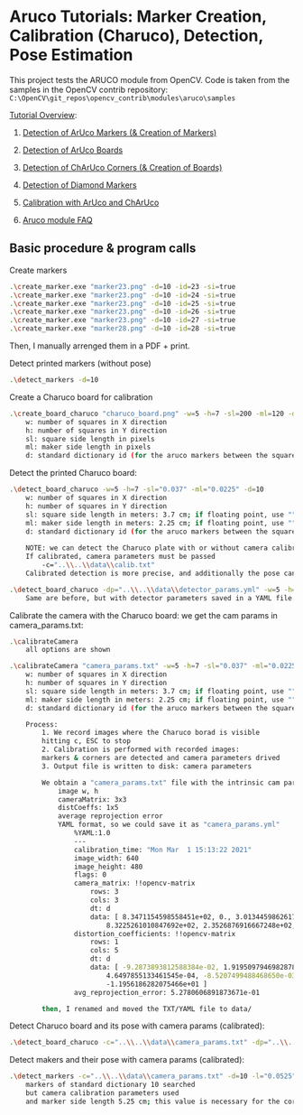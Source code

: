 # Aruco Tutorials: Marker Creation, Calibration (Charuco), Detection, Pose Estimation

This project tests the ARUCO module from OpenCV.
Code is taken from the samples in the OpenCV contrib repository:
`C:\OpenCV\git_repos\opencv_contrib\modules\aruco\samples`

[Tutorial Overview](https://docs.opencv.org/master/d9/d6d/tutorial_table_of_content_aruco.html):

1. [Detection of ArUco Markers (& Creation of Markers)](https://docs.opencv.org/master/d5/dae/tutorial_aruco_detection.html)

2. [Detection of ArUco Boards](https://docs.opencv.org/master/d9/d6d/tutorial_table_of_content_aruco.html)

3. [Detection of ChArUco Corners (& Creation of Boards)](https://docs.opencv.org/master/df/d4a/tutorial_charuco_detection.html)

4. [Detection of Diamond Markers](https://docs.opencv.org/master/d5/d07/tutorial_charuco_diamond_detection.html)

5. [Calibration with ArUco and ChArUco](https://docs.opencv.org/master/da/d13/tutorial_aruco_calibration.html)

6. [Aruco module FAQ](https://docs.opencv.org/master/d1/dcb/tutorial_aruco_faq.html)

## Basic procedure & program calls

Create markers

```bash
.\create_marker.exe "marker23.png" -d=10 -id=23 -si=true
.\create_marker.exe "marker23.png" -d=10 -id=24 -si=true
.\create_marker.exe "marker23.png" -d=10 -id=25 -si=true
.\create_marker.exe "marker23.png" -d=10 -id=26 -si=true
.\create_marker.exe "marker23.png" -d=10 -id=27 -si=true
.\create_marker.exe "marker28.png" -d=10 -id=28 -si=true
```

Then, I manually arrenged them in a PDF + print.

Detect printed markers (without pose)

```bash
.\detect_markers -d=10
```

Create a Charuco board for calibration

```bash
.\create_board_charuco "charuco_board.png" -w=5 -h=7 -sl=200 -ml=120 -d=10 -si=true
    w: number of squares in X direction
    h: number of squares in Y direction
    sl: square side length in pixels
    ml: maker side length in pixels
    d: standard dictionary id (for the aruco markers between the squares)
```

Detect the printed Charuco board:

```bash
.\detect_board_charuco -w=5 -h=7 -sl="0.037" -ml="0.0225" -d=10
    w: number of squares in X direction
    h: number of squares in Y direction
    sl: square side length in meters: 3.7 cm; if floating point, use ""
    ml: maker side length in meters: 2.25 cm; if floating point, use ""
    d: standard dictionary id (for the aruco markers between the squares)
    
    NOTE: we can detect the Charuco plate with or without camera calibration parameters
    If calibrated, camera parameters must be passed
        -c="..\\..\\data\\calib.txt"
    Calibrated detection is more precise, and additionally the pose can be obtained

.\detect_board_charuco -dp="..\\..\\data\\detector_params.yml" -w=5 -h=7 -sl="0.037" -ml="0.0225" -d=10
    Same are before, but with detector parameters saved in a YAML file.
```

Calibrate the camera with the Charuco board: we get the cam params in camera_params.txt:

```bash
.\calibrateCamera
    all options are shown

.\calibrateCamera "camera_params.txt" -w=5 -h=7 -sl="0.037" -ml="0.0225" -d=10
    w: number of squares in X direction
    h: number of squares in Y direction
    sl: square side length in meters: 3.7 cm; if floating point, use ""
    ml: maker side length in meters: 2.25 cm; if floating point, use ""
    d: standard dictionary id (for the aruco markers between the squares)

    Process:
        1. We record images where the Charuco borad is visible
        hitting c, ESC to stop
        2. Calibration is performed with recorded images:
        markers & corners are detected and camera parameters drived
        3. Output file is written to disk: camera parameters

        We obtain a "camera_params.txt" file with the intrinsic cam params:
            image w, h
            cameraMatrix: 3x3
            distCoeffs: 1x5
            average reprojection error
            YAML format, so we could save it as "camera_params.yml"
                %YAML:1.0
                ---
                calibration_time: "Mon Mar  1 15:13:22 2021"
                image_width: 640
                image_height: 480
                flags: 0
                camera_matrix: !!opencv-matrix
                    rows: 3
                    cols: 3
                    dt: d
                    data: [ 8.3471154598558451e+02, 0., 3.0134459862617894e+02, 0.,
                        8.3225261010847692e+02, 2.3526876916667248e+02, 0., 0., 1. ]
                distortion_coefficients: !!opencv-matrix
                    rows: 1
                    cols: 5
                    dt: d
                    data: [ -9.2873893812588384e-02, 1.9195097946982878e+00,
                        4.6497855133461545e-04, -8.5207499488468650e-03,
                        -1.1956186282075466e+01 ]
                avg_reprojection_error: 5.2780606891873671e-01

        then, I renamed and moved the TXT/YAML file to data/
```

Detect Charuco board and its pose with camera params (calibrated):

```bash
.\detect_board_charuco -c="..\\..\\data\\camera_params.txt" -dp="..\\..\\data\\detector_params.yml" -w=5 -h=7 -sl="0.037" -ml="0.0225" -d=10
```

Detect makers and their pose with camera params (calibrated):

```bash
.\detect_markers -c="..\\..\\data\\camera_params.txt" -d=10 -l="0.0525"
    markers of standard dictionary 10 searched
    but camera calibration parameters used
    and marker side length 5.25 cm; this value is necessary for the correct scaling!
```